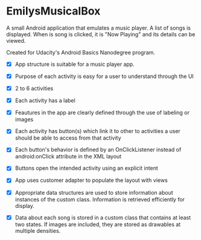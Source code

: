 # EmilysMusicalBox

A small Android application that emulates a music player. A list of songs is displayed. When is song is clicked, it is "Now Playing" and its details can be viewed.

Created for Udacity's Android Basics Nanodegree program.

- [x] App structure is suitable for a music player app.
- [x] Purpose of each activity is easy for a user to understand through the UI
- [x] 2 to 6 activities

- [x] Each activity has a label
- [x] Feautures in the app are clearly defined through the use of labeling or images
- [x] Each activity has button(s) which link it to other to activities a user should be able to access from that activity

- [x] Each button's behavior is defined by an OnClickListener instead of android:onClick attribute in the XML layout
- [x] Buttons open the intended activity using an explicit intent
- [x] App uses customer adapter to populate the layout with views
- [x] Appropriate data structures are used to store information about instances of the custom class. Information is retrieved efficiently for display.
- [x] Data about each song is stored in a custom class that contains at least two states. If images are included, they are stored as drawables at multiple densities.